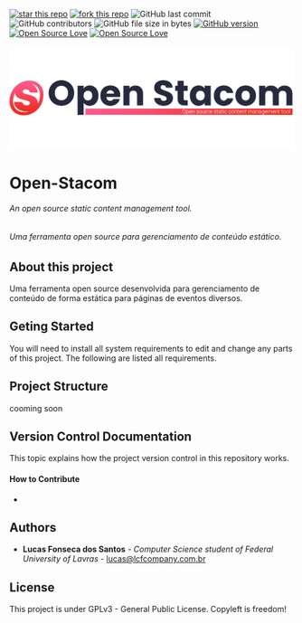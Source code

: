 [![star this repo](http://githubbadges.com/star.svg?user=LucasFonsecaDosSantos&repo=Open-Stacom&style=popout-square)](https://github.com/LucasFonsceaDosSantos/Turbo-Fire)
[![fork this repo](http://githubbadges.com/fork.svg?user=LucasFonsecaDosSantos&repo=Open-Stacom&style=popout-square)](https://github.com/LucasFonsecaDosSantos/Turbo-Fire/fork)
![GitHub last commit](https://img.shields.io/github/last-commit/LucasFonsecaDosSantos/Open-Stacom?style=flat-square)
![GitHub contributors](https://img.shields.io/github/contributors/LucasFonsecaDosSantos/Open-Stacom?style=flat-square)
![GitHub file size in bytes](https://img.shields.io/github/size/LucasFonsecaDosSantos/Turbo-Fire.svg?style=popout-square)
[![GitHub version](https://badge.fury.io/gh/LucasFonsecaDosSantos%2FOpen-Stacom.svg)](https://badge.fury.io/gh/LucasFonsecaDosSantos%2FOpen-Stacom)
[![Open Source Love](https://badges.frapsoft.com/os/v3/open-source.svg?v=102&style=popout-square)](https://github.com/LucasFonsecaDosSantos/Turbo-Fire/)
[![Open Source Love](https://badges.frapsoft.com/os/gpl/gpl.svg?v=102&style=popout-square)](https://github.com/LucasFonsecaDosSantos/Turbo-Fire/)


![Open Stacom - An open source static content management tool.](./docs/fundo-github.png)
# Open-Stacom
###### An open source static content management tool.
###### Uma ferramenta open source para gerenciamento de conteúdo estático.
## About this project
Uma ferramenta open source desenvolvida para gerenciamento de conteúdo de forma estática para páginas de eventos diversos.

## Geting Started
You will need to install all system requirements to edit and change any 
parts of this project. The following are listed all requirements.


## Project Structure
cooming soon



## Version Control Documentation
This topic explains how the project version control in this repository 
works.


#### How to Contribute
-

## Authors
* **Lucas Fonseca dos Santos** - *Computer Science student of Federal 
University of Lavras* - lucas@lcfcompany.com.br

## License
This project is under GPLv3 - General Public License. Copyleft is freedom!

